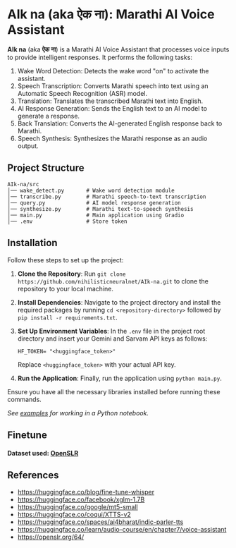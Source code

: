 # AIk na (aka ऐक ना): Marathi AI Voice Assistant


**AIk na** (aka **ऐक ना**) is a Marathi AI Voice Assistant that processes voice inputs to provide intelligent responses. It performs the following tasks:

1. Wake Word Detection: Detects the wake word "on" to activate the assistant.
2. Speech Transcription: Converts Marathi speech into text using an Automatic Speech Recognition (ASR) model.
3. Translation: Translates the transcribed Marathi text into English.
4. AI Response Generation: Sends the English text to an AI model to generate a response.
5. Back Translation: Converts the AI-generated English response back to Marathi.
6. Speech Synthesis: Synthesizes the Marathi response as an audio output.
   
## Project Structure

   ```plaintext
AIk-na/src
│── wake_detect.py       # Wake word detection module
│── transcribe.py        # Marathi speech-to-text transcription
│── query.py             # AI model response generation
│── synthesize.py        # Marathi text-to-speech synthesis
│── main.py              # Main application using Gradio
│── .env                 # Store token

```

## Installation

Follow these steps to set up the project:

1. **Clone the Repository**: Run `git clone https://github.com/nihilisticneuralnet/AIk-na.git` to clone the repository to your local machine.

2. **Install Dependencies**: Navigate to the project directory and install the required packages by running `cd <repository-directory>` followed by `pip install -r requirements.txt`. 

3. **Set Up Environment Variables**: In the `.env` file in the project root directory and insert your Gemini and Sarvam API keys as follows:
   ```plaintext
   HF_TOKEN= "<huggingface_token>"
   ```
   Replace `<huggingface_token>` with your actual API key.

4. **Run the Application**: Finally, run the application using `python main.py`.

Ensure you have all the necessary libraries installed before running these commands.

*See [examples](https://github.com/nihilisticneuralnet/Manya/tree/main/examples) for working in a Python notebook.*



## Finetune

#### Dataset used: [OpenSLR](https://openslr.org/64/)


## References

- https://huggingface.co/blog/fine-tune-whisper
- https://huggingface.co/facebook/xglm-1.7B
- https://huggingface.co/google/mt5-small
- https://huggingface.co/coqui/XTTS-v2
- https://huggingface.co/spaces/ai4bharat/indic-parler-tts
- https://huggingface.co/learn/audio-course/en/chapter7/voice-assistant
- https://openslr.org/64/
